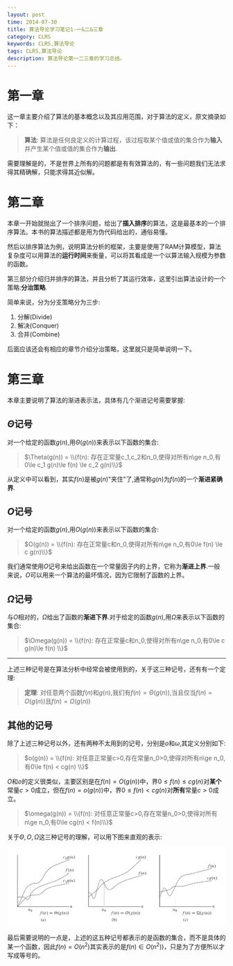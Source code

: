 ```yaml
---
layout: post
time: 2014-07-30
title: 算法导论学习笔记1-一&二&三章
category: CLRS
keywords: CLRS,算法导论
tags: CLRS,算法导论
description: 算法导论第一二三章的学习总结。
---
```


# 第一章

这一章主要介绍了算法的基本概念以及其应用范围，对于算法的定义，原文摘录如下：

> **算法**:
>  算法是任何良定义的计算过程，该过程取某个值或值的集合作为**输入**并产生某个值或值的集合作为**输出**.


需要理解是的，不是世界上所有的问题都是有有效算法的，有一些问题我们无法求得其精确解，只能求得其近似解。

# 第二章

本章一开始就抛出了一个排序问题，给出了**插入排序**的算法，这是最基本的一个排序算法。本书的算法描述都是用为伪代码给出的，通俗易懂。

然后以排序算法为例，说明算法分析的框架，主要是使用了RAM计算模型，算法复杂度可以用算法的**运行时间**来衡量，可以将其看成是一个以算法输入规模为参数的函数。

第三部分介绍归并排序的算法，并且分析了其运行效率，这里引出算法设计的一个策略:**分治策略**.

简单来说，分为分支策略分为三步:

1. 分解(Divide)
2. 解决(Conquer)
3. 合并(Combine)

后面应该还会有相应的章节介绍分治策略，这里就只是简单说明一下。

# 第三章

本章主要说明了算法的渐进表示法，具体有几个渐进记号需要掌握:

## $\Theta$记号

对一个给定的函数$g(n)$,用$\Theta(g(n))$来表示以下函数的集合:

> $\Theta(g(n)) = \\{f(n): 存在正常量c_1,c_2和n_0,使得对所有n\ge n_0,有0\le c_1 g(n)\le f(n) \le c_2 g(n)\\}$


从定义中可以看到，其实$f(n)$是被$g(n)$"夹住"了,通常称$g(n)$为$f(n)$的一个**渐进紧确界**.

## $O$记号

对一个给定的函数$g(n)$,用$O(g(n))$来表示以下函数的集合:

> $O(g(n)) = \\{f(n): 存在正常量c和n_0,使得对所有n\ge n_0,有0\le f(n) \le c g(n)\\}$

我们通常使用$O$记号来给出函数在一个常量因子内的上界，它称为**渐进上界**.一般来说，$O$可以用来一个算法的最坏情况，因为它限制了函数的上界。

## $\Omega$记号

与$O$相对的，$\Omega$给出了函数的**渐进下界**.对于给定的函数$g(n)$,用$\Omega$来表示以下函数的集合:

> $\Omega(g(n)) = \\{f(n): 存在正常量c和n_0,使得对所有n\ge n_0,有0\le c g(n)\le f(n) \\}$

---------------------------------

上述三种记号是在算法分析中经常会被使用到的，关于这三种记号，还有有一个定理:

> **定理**:
> 对任意两个函数$f(n)$和$g(n)$,我们有$f(n)=\Theta(g(n))$,当且仅当$f(n)=O(g(n))$且$f(n)=\Omega(g(n))$


## 其他的记号

除了上述三种记号以外，还有两种不太用到的记号，分别是$o$和$\omega$,其定义分别如下:


> $o(g(n)) = \\{f(n): 对任意正常量c>0,存在常量n_0>0,使得对所有n\ge n_0,有0\le  f(n) < cg(n) \\}$

$O$和$o$的定义很类似，主要区别是在$f(n)=O(g(n))$中，界$0\le f(n)\le cg(n)$对**某个**常量$c>0$成立，但在$f(n)=o(g(n))$中，界$0\le f(n)< cg(n)$对**所有**常量$c>0$成立。


> $\omega(g(n)) = \\{f(n): 对任意正常量c>0,存在常量n_0>0,使得对所有n\ge n_0,有0\le cg(n) < f(n)\\}$

关于$\Theta,O,\Omega$这三种记号的理解，可以用下图来直观的表示:

![](/assets/image/posts/2014-7-31-CLRS-1-0.png)


最后需要说明的一点是，上述的这五种记号都表示的是函数的集合，而不是具体的某一个函数，因此$f(n)=O(n^2)$其实表示的是$f(n)\in O(n^2) )$，只是为了方便所以才写成等号的。
